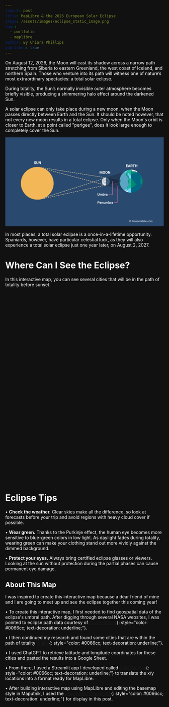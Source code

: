 ```yaml
---
layout: post
title: MapLibre & the 2026 European Solar Eclipse
image: /assets/images/eclipse_static_image.png
tags:
  - portfolio
  - maplibre
author: By Chiara Phillips
published: true
---
```


<style>
/* Dark theme for eclipse post - CSS Variables */
:root {
  --eclipse-bg-color: #111111;
  --eclipse-text-color: #ffffff;
  --eclipse-text-muted: #d1d5db;
  --eclipse-link-color: #60a5fa;
  --eclipse-link-hover: #93c5fd;
  --eclipse-info-bg: #1f2937;
  --eclipse-border: #374151;
}

html, body {
  background-color: var(--eclipse-bg-color) !important;
  background: var(--eclipse-bg-color) !important;
  color: var(--eclipse-text-color) !important;
}

/* Target the main content area */
.flex.justify-center {
  background-color: var(--eclipse-bg-color) !important;
}

/* Target the article container */
article {
  background-color: var(--eclipse-bg-color) !important;
  color: var(--eclipse-text-color) !important;
}

.prose {
  color: var(--eclipse-text-color) !important;
  background-color: var(--eclipse-bg-color) !important;
}

.prose h1, .prose h2, .prose h3, .prose h4, .prose h5, .prose h6 {
  color: var(--eclipse-text-color) !important;
}

.prose p {
  color: var(--eclipse-text-color) !important;
}

.prose a {
  color: var(--eclipse-link-color) !important;
}

.prose a:hover {
  color: var(--eclipse-link-hover) !important;
}

/* Override the info box styling */
.info-box {
  background: var(--eclipse-info-bg) !important;
  border: 1px solid var(--eclipse-border) !important;
  color: var(--eclipse-text-color) !important;
}

.info-box h4 {
  color: var(--eclipse-text-color) !important;
}

.info-box span {
  color: var(--eclipse-text-muted) !important;
}

/* Map container styling */
#eclipse-map {
  background: var(--eclipse-bg-color) !important;
  border: none !important;
}

/* Override any other white backgrounds */
.bg-white {
  background-color: var(--eclipse-bg-color) !important;
}

/* Ensure text is visible on dark background */
.text-slate-700 {
  color: var(--eclipse-text-muted) !important;
}

.text-black {
  color: var(--eclipse-text-color) !important;
}

/* Force the main container to be dark */
.mx-auto {
  background-color: var(--eclipse-bg-color) !important;
}

/* Override any Tailwind classes that might be adding blue */
.fadeIn {
  background-color: var(--eclipse-bg-color) !important;
}

/* Target the post layout specifically */
.flex.flex-col.md\\:flex-row {
  background-color: var(--eclipse-bg-color) !important;
}

/* MapLibre popup styling */
.maplibregl-popup-content {
  background-color: #717b83 !important;
  color: #ffffff !important;
  border-radius: 8px !important;
  box-shadow: 0 4px 6px -1px rgba(0, 0, 0, 0.3) !important;
}

.maplibregl-popup-tip {
  border-top-color: #717b83 !important;
}

.maplibregl-popup-close-button {
  color: #ffffff !important;
  font-size: 18px !important;
}

.maplibregl-popup-close-button:hover {
  color: #dbeafe !important;
}

/* Heading 1 styling */
.prose h1 {
  text-align: center !important;
  font-size: 2rem !important;
  padding-top: 2rem !important;
  margin-bottom: 1.5rem !important;
}

/* Heading 2 styling */
.prose h2 {
  text-align: center !important;
  font-size: 1.5rem !important;
  padding-top: 1.5rem !important;
  margin-bottom: 1.5rem !important;
}
</style>

On August 12, 2026, the Moon will cast its shadow across a narrow path stretching from 
Siberia to eastern Greenland, the west coast of Iceland, and northern
 Spain. Those who venture into its path will witness one of nature’s most 
 extraordinary spectacles: a total solar eclipse.

During totality, the Sun’s normally invisible outer atmosphere becomes briefly visible,
producing a shimmering halo effect around the darkened Sun. 

A solar eclipse can only take place during a new moon, when the Moon passes directly
 between Earth and the Sun. It should be noted however, that 
 not every new moon results in a total eclipse. Only when the Moon's orbit is closer to 
 Earth, at a point called "perigee", does it look large enough to completely
  cover the Sun.

![Total Solar Eclipse](/assets/images/total-solar-eclipse-com.png)

In most places, a total solar eclipse is a once-in-a-lifetime opportunity. Spaniards,
however, have particular celestial luck, as they will also experience 
a total solar eclipse just one year later, on August 2, 2027.

# Where Can I See the Eclipse?
In this interactive map, you can see several cities that will be in the path of 
totality before sunset.


<div id="eclipse-map" style="height: 600px; width: 100%; background: var(--eclipse-bg-color); border-radius: 8px; border: none; position: relative;"></div>


<script src="https://unpkg.com/maplibre-gl@5.6.2/dist/maplibre-gl.js"></script>
<link href="https://unpkg.com/maplibre-gl@5.6.2/dist/maplibre-gl.css" rel="stylesheet">

<!-- Load the maplibre-gl-geocoder plugin -->
<script src="https://unpkg.com/@maplibre/maplibre-gl-geocoder@1.5.0/dist/maplibre-gl-geocoder.min.js"></script>
<link rel="stylesheet" href="https://unpkg.com/@maplibre/maplibre-gl-geocoder@1.5.0/dist/maplibre-gl-geocoder.css" />

<script>
document.addEventListener('DOMContentLoaded', function() {
    const map = new maplibregl.Map({
        container: 'eclipse-map',
        style: '/assets/maps/voyager-edited.json',
        zoom: 2.5,
        center: [0, 55],
    });

    map.on('style.load', () => {
        map.setProjection({
            type: 'globe'
        });
    });

    const eclipseLocations = [
  {
    name: "Ísafjörður, Iceland",
    lng: -23.13498,
    lat: 66.07475,
    airport: "Ísafjörður Airport (IFJ)",
    travel: { byCarHours: 0.1, byTransitHours: 0.1 },
    mapsUrl: "https://www.google.com/maps/search/Ísafjörður, Iceland",
    eclipse: {
      start: "2026-08-12T17:44:09+00:00",
      end:   "2026-08-12T17:45:39+00:00",
      durationSec: 90,
      afterSunset: false
    }
  },
  {
    name: "Borgarnes, Iceland",
    lng: -21.901,
    lat: 64.5609,
    airport: "Reykjavík Domestic (RKV)",
    travel: { byCarHours: 1.0, byTransitHours: 1.3 },
    mapsUrl: "https://www.google.com/maps/search/Borgarnes, Iceland",
    eclipse: {
      start: "2026-08-12T17:47:44+00:00",
      end:   "2026-08-12T17:48:23+00:00",
      durationSec: 39,
      afterSunset: false
    }
  },
  {
    name: "Reykjavik, Iceland",
    lng: -21.8954,
    lat: 64.1355,
    airport: "Reykjavík Domestic (RKV)",
    travel: { byCarHours: 0.2, byTransitHours: 0.2 },
    mapsUrl: "https://www.google.com/maps/search/Reykjavik, Iceland",
    eclipse: {
      start: "2026-08-12T17:48:19+00:00",
      end:   "2026-08-12T17:49:18+00:00",
      durationSec: 59,
      afterSunset: false
    }
  },
  {
    name: "Keflavík, Iceland",
    lng: -22.56242,
    lat: 64.00492,
    airport: "Keflavík International (KEF)",
    travel: { byCarHours: 0.2, byTransitHours: 0.3 },
    mapsUrl: "https://www.google.com/maps/search/Keflavík, Iceland",
    eclipse: {
      start: "2026-08-12T17:48:06+00:00",
      end:   "2026-08-12T17:49:45+00:00",
      durationSec: 99,
      afterSunset: false
    }
  },
  {
    name: "Santander, Cantabria, Spain",
    lng: -3.805,
    lat: 43.462776,
    airport: "Santander (SDR)",
    travel: { byCarHours: 0.2, byTransitHours: 0.3 },
    mapsUrl: "https://www.google.com/maps/search/Santander, Spain",
    eclipse: {
      start: "2026-08-12T20:26:58+02:00",
      end:   "2026-08-12T20:28:01+02:00",
      durationSec: 63,
      afterSunset: false
    }
  },
  {
    name: "Bilbao, Vizcaya, Spain",
    lng: -2.9253,
    lat: 43.2627,
    airport: "Bilbao (BIO)",
    travel: { byCarHours: 0.2, byTransitHours: 0.3 },
    mapsUrl: "https://www.google.com/maps/search/Bilbao, Spain",
    eclipse: {
      start: "2026-08-12T20:27:24+02:00",
      end:   "2026-08-12T20:27:53+02:00",
      durationSec: 29,
      afterSunset: true
    }
  },
  {
    name: "Gijón, Asturias, Spain",
    lng: -5.6615,
    lat: 43.5357,
    airport: "Asturias Airport (OVD)",
    travel: { byCarHours: 0.6, byTransitHours: 0.8 },
    mapsUrl: "https://www.google.com/maps/search/Gijón, Spain",
    eclipse: {
      start: "2026-08-12T20:26:49+02:00",
      end:   "2026-08-12T20:28:34+02:00",
      durationSec: 105,
      afterSunset: false
    }
  },
  {
    name: "Oviedo, Asturias, Spain",
    lng: -5.8448,
    lat: 43.3603,
    airport: "Asturias Airport (OVD)",
    travel: { byCarHours: 0.6, byTransitHours: 0.7 },
    mapsUrl: "https://www.google.com/maps/search/Oviedo, Spain",
    eclipse: {
      start: "2026-08-12T20:27:06+02:00",
      end:   "2026-08-12T20:28:54+02:00",
      durationSec: 108,
      afterSunset: false
    }
  },
  {
    name: "Vitoria-Gasteiz, Álava, Spain",
    lng: -2.67268,
    lat: 42.84998,
    airport: "Vitoria (VIT)",
    travel: { byCarHours: 0.2, byTransitHours: 0.3 },
    mapsUrl: "https://www.google.com/maps/search/Vitoria-Gasteiz, Spain",
    eclipse: {
      start: "2026-08-12T20:27:44+02:00",
      end:   "2026-08-12T20:28:46+02:00",
      durationSec: 62,
      afterSunset: true
    }
  },
  {
    name: "A Coruña, A Coruña, Spain",
    lng: -8.396,
    lat: 43.3714,
    airport: "A Coruña (LCG)",
    travel: { byCarHours: 0.3, byTransitHours: 0.3 },
    mapsUrl: "https://www.google.com/maps/search/A Coruña, Spain",
    eclipse: {
      start: "2026-08-12T20:27:43+02:00",
      end:   "2026-08-12T20:28:59+02:00",
      durationSec: 76,
      afterSunset: false
    }
  },
  {
    name: "Lugo, Lugo, Spain",
    lng: -7.55,
    lat: 43.016666,
    airport: "Santiago de Compostela (SCQ)",
    travel: { byCarHours: 1.3, byTransitHours: 1.8 },
    mapsUrl: "https://www.google.com/maps/search/Lugo, Spain",
    eclipse: {
      start: "2026-08-12T20:28:08+02:00",
      end:   "2026-08-12T20:29:32+02:00",
      durationSec: 84,
      afterSunset: false
    }
  },
  {
    name: "Logroño, La Rioja, Spain",
    lng: -2.45,
    lat: 42.46667,
    airport: "Logroño–Agoncillo (RJL)",
    travel: { byCarHours: 0.3, byTransitHours: 0.4 },
    mapsUrl: "https://www.google.com/maps/search/Logroño, Spain",
    eclipse: {
      start: "2026-08-12T20:28:10+02:00",
      end:   "2026-08-12T20:29:31+02:00",
      durationSec: 81,
      afterSunset: true
    }
  },
  {
    name: "Burgos, Burgos, Spain",
    lng: -3.6753,
    lat: 42.3502,
    airport: "Burgos (RGS)",
    travel: { byCarHours: 0.3, byTransitHours: 0.4 },
    mapsUrl: "https://www.google.com/maps/search/Burgos, Spain",
    eclipse: {
      start: "2026-08-12T20:28:25+02:00",
      end:   "2026-08-12T20:30:08+02:00",
      durationSec: 103,
      afterSunset: true
    }
  },
  {
    name: "Ponferrada, León, Spain",
    lng: -6.59619,
    lat: 42.54664,
    airport: "León (LEN)",
    travel: { byCarHours: 1.4, byTransitHours: 1.8 },
    mapsUrl: "https://www.google.com/maps/search/Ponferrada, Spain",
    eclipse: {
      start: "2026-08-12T20:28:45+02:00",
      end:   "2026-08-12T20:30:12+02:00",
      durationSec: 87,
      afterSunset: false
    }
  },
  {
    name: "Zaragoza, Zaragoza, Spain",
    lng: -0.87734,
    lat: 41.65606,
    airport: "Zaragoza (ZAZ)",
    travel: { byCarHours: 0.3, byTransitHours: 0.4 },
    mapsUrl: "https://www.google.com/maps/search/Zaragoza, Spain",
    eclipse: {
      start: "2026-08-12T20:29:04+02:00",
      end:   "2026-08-12T20:30:28+02:00",
      durationSec: 84,
      afterSunset: true
    }
  },
  {
    name: "Palencia, Palencia, Spain",
    lng: -4.52406,
    lat: 42.00955,
    airport: "Valladolid (VLL)",
    travel: { byCarHours: 0.7, byTransitHours: 0.9 },
    mapsUrl: "https://www.google.com/maps/search/Palencia, Spain",
    eclipse: {
      start: "2026-08-12T20:29:09+02:00",
      end:   "2026-08-12T20:30:51+02:00",
      durationSec: 102,
      afterSunset: false
    }
  },
  // Salou (Tarragona) — not in the provided table; left without eclipse fields.
  {
    name: "Valladolid, Valladolid, Spain",
    lng: -4.72372,
    lat: 41.65518,
    airport: "Valladolid (VLL)",
    travel: { byCarHours: 0.3, byTransitHours: 0.4 },
    mapsUrl: "https://www.google.com/maps/search/Valladolid, Spain",
    eclipse: {
      start: "2026-08-12T20:29:53+02:00",
      end:   "2026-08-12T20:31:21+02:00",
      durationSec: 88,
      afterSunset: true
    }
  },
  {
    name: "Mahón, Menorca, Spain",
    lng: 4.26111,
    lat: 39.8875,
    airport: "Menorca (MAH)",
    travel: { byCarHours: 0.2, byTransitHours: 0.3 },
    mapsUrl: "https://www.google.com/maps/search/Mahón, Spain",
    eclipse: {
      start: "2026-08-12T20:30:17+02:00",
      end:   "2026-08-12T20:31:27+02:00",
      durationSec: 70,
      afterSunset: true
    }
  },
  // Port de Pollença — not in the provided table; left without eclipse fields.
  {
    name: "Alcúdia, Baleares, Spain",
    lng: 3.1214,
    lat: 39.8532,
    airport: "Palma de Mallorca (PMI)",
    travel: { byCarHours: 0.9, byTransitHours: 1.2 },
    mapsUrl: "https://www.google.com/maps/search/Alcúdia, Spain",
    eclipse: {
      start: "2026-08-12T20:30:34+02:00",
      end:   "2026-08-12T20:32:03+02:00",
      durationSec: 89,
      afterSunset: true
    }
  },
  {
    name: "Segovia, Segovia, Spain",
    lng: -4.108807,
    lat: 40.942902,
    airport: "Madrid–Barajas (MAD)",
    travel: { byCarHours: 1.2, byTransitHours: 1.8 },
    mapsUrl: "https://www.google.com/maps/search/Segovia, Spain",
    eclipse: {
      start: "2026-08-12T20:31:09+02:00",
      end:   "2026-08-12T20:32:08+02:00",
      durationSec: 59,
      afterSunset: true
    }
  },
  {
    name: "Teruel, Teruel, Spain",
    lng: -1.10646,
    lat: 40.3456,
    airport: "València (VLC)",
    travel: { byCarHours: 1.8, byTransitHours: 2.5 },
    mapsUrl: "https://www.google.com/maps/search/Teruel, Spain",
    eclipse: {
      start: "2026-08-12T20:31:05+02:00",
      end:   "2026-08-12T20:32:39+02:00",
      durationSec: 94,
      afterSunset: true
    }
  },
  {
    name: "Palma, Majorca, Spain",
    lng: 2.650544,
    lat: 39.571625,
    airport: "Palma de Mallorca (PMI)",
    travel: { byCarHours: 0.3, byTransitHours: 0.4 },
    mapsUrl: "https://www.google.com/maps/search/Palma, Spain",
    eclipse: {
      start: "2026-08-12T20:31:05+02:00",
      end:   "2026-08-12T20:32:41+02:00",
      durationSec: 96,
      afterSunset: true
    }
  },
  {
    name: "Guadalajara, Guadalajara, Spain",
    lng: -3.16185,
    lat: 40.62862,
    airport: "Madrid–Barajas (MAD)",
    travel: { byCarHours: 0.7, byTransitHours: 1.2 },
    mapsUrl: "https://www.google.com/maps/search/Guadalajara, Spain",
    eclipse: {
      start: "2026-08-12T20:31:21+02:00",
      end:   "2026-08-12T20:32:29+02:00",
      durationSec: 68,
      afterSunset: true
    }
  },
  {
    name: "Cuenca, Cuenca, Spain",
    lng: -2.137416,
    lat: 40.070393,
    airport: "Madrid–Barajas (MAD)",
    travel: { byCarHours: 1.8, byTransitHours: 2.2 },
    mapsUrl: "https://www.google.com/maps/search/Cuenca, Spain",
    eclipse: {
      start: "2026-08-12T20:32:06+02:00",
      end:   "2026-08-12T20:33:01+02:00",
      durationSec: 55,
      afterSunset: true
    }
  },
  {
    name: "Valencia, Valencia, Spain",
    lng: -0.3774,
    lat: 39.4698,
    airport: "València (VLC)",
    travel: { byCarHours: 0.3, byTransitHours: 0.4 },
    mapsUrl: "https://www.google.com/maps/search/Valencia, Spain",
    eclipse: {
      start: "2026-08-12T20:32:30+02:00",
      end:   "2026-08-12T20:33:30+02:00",
      durationSec: 60,
      afterSunset: true
    }
  },
  {
    name: "Sant Antoni de Portmany, Ibiza, Spain",
    lng: 1.30362,
    lat: 38.98068,
    airport: "Ibiza (IBZ)",
    travel: { byCarHours: 0.5, byTransitHours: 0.8 },
    mapsUrl: "https://www.google.com/maps/search/Sant Antoni de Portmany, Spain",
    eclipse: {
      start: "2026-08-12T20:32:40+02:00",
      end:   "2026-08-12T20:33:47+02:00",
      durationSec: 67,
      afterSunset: true
    }
  },
  {
    name: "Ibiza, Ibiza, Spain",
    lng: 1.421416,
    lat: 38.906986,
    airport: "Ibiza (IBZ)",
    travel: { byCarHours: 0.2, byTransitHours: 0.4 },
    mapsUrl: "https://www.google.com/maps/search/Ibiza, Spain",
    eclipse: {
      start: "2026-08-12T20:32:46+02:00",
      end:   "2026-08-12T20:33:50+02:00",
      durationSec: 64,
      afterSunset: true
    }
  }
];


    // Esri color ramps - Purple 13 (inverted for accessibility)
    const colors = ["#e566ffff", "#8f14f7ff", "#43048dff"]; // Pink (easy) to Dark Purple (hard)
    
    // Function to format time display
    function formatTime(hours) {
        const totalMinutes = Math.round(hours * 60);
        if (totalMinutes < 60) {
            return `${totalMinutes} minutes`;
        } else {
            const hoursPart = Math.floor(totalMinutes / 60);
            const minutesPart = totalMinutes % 60;
            if (minutesPart === 0) {
                return `${hoursPart} hour${hoursPart > 1 ? 's' : ''}`;
            } else {
                return `${hoursPart} hour${hoursPart > 1 ? 's' : ''} ${minutesPart} minutes`;
            }
        }
    }

    // Function to format eclipse time (extract hour:minute from ISO string)
    function formatEclipseTime(isoString) {
        const date = new Date(isoString);
        const hours = date.getHours().toString().padStart(2, '0');
        const minutes = date.getMinutes().toString().padStart(2, '0');
        return `${hours}:${minutes}`;
    }

    // Filter out locations that are after sunset
    const visibleLocations = eclipseLocations.filter(location => !location.eclipse.afterSunset);
    
    // Create circle markers for each visible location
    visibleLocations.forEach(location => {
        // Categorical color based on transit hours
        let markerColor;
        if (location.travel.byTransitHours < 1) {
            markerColor = colors[0]; // Pink - Less than 1 hour (easiest)
        } else if (location.travel.byTransitHours < 2) {
            markerColor = colors[1]; // Medium Purple - 1-2 hours (medium)
        } else {
            markerColor = colors[2]; // Dark Purple - 2+ hours (hardest)
        }
        
        // Calculate marker size based on eclipse duration (30-120 seconds range)
        const minDuration = 30;
        const maxDuration = 120;
        const duration = location.eclipse.durationSec;
        const normalizedDuration = Math.max(0, Math.min(1, (duration - minDuration) / (maxDuration - minDuration)));
        const markerSize = 8 + (normalizedDuration * 16); // Size between 8px and 24px
        
        const el = document.createElement('div');
        el.className = 'marker';
        el.style.width = `${markerSize}px`;
        el.style.height = `${markerSize}px`;
        el.style.borderRadius = '50%';
        el.style.backgroundColor = 'black';
        el.style.border = '2px solid white';
        el.style.cursor = 'pointer';
        el.style.boxShadow = '0 0 8px rgba(255,255,255,0.8), 0 0 16px rgba(255,255,255,0.4), 0 2px 4px rgba(0,0,0,0.3)';
        
        let popup = null;
        
        let hoverTimeout = null;
        
        el.addEventListener('mouseenter', () => {
            // Clear any existing timeout
            if (hoverTimeout) {
                clearTimeout(hoverTimeout);
                hoverTimeout = null;
            }
            
            popup = new maplibregl.Popup()
                .setLngLat([location.lng, location.lat])
                .setHTML(`
                    <div style="padding: 8px;">
                        <strong>${location.name}</strong><br/>
                        <strong>Eclipse Start:</strong> ${formatEclipseTime(location.eclipse.start)}<br/>
                        <strong>Eclipse End:</strong> ${formatEclipseTime(location.eclipse.end)}<br/>
                        <strong>Eclipse Duration:</strong> ${location.eclipse.durationSec} seconds<br/>
                        <strong>Closest Airport:</strong> ${location.airport}<br/>
                        <strong>Public transit time from ${location.airport}:</strong> ${formatTime(location.travel.byTransitHours)}<br/>
                        <a href="${location.mapsUrl}" target="_blank" style="color: #0066cc;">View on Google Maps</a>
                    </div>
                `)
                .addTo(map);
                
            // Add hover listeners to the popup content
            setTimeout(() => {
                const popupElement = document.querySelector('.maplibregl-popup-content');
                if (popupElement) {
                    popupElement.addEventListener('mouseenter', () => {
                        if (hoverTimeout) {
                            clearTimeout(hoverTimeout);
                            hoverTimeout = null;
                        }
                    });
                    
                    popupElement.addEventListener('mouseleave', () => {
                        hoverTimeout = setTimeout(() => {
                            if (popup) {
                                popup.remove();
                                popup = null;
                            }
                        }, 100);
                    });
                }
            }, 50);
        });
        
        el.addEventListener('mouseleave', () => {
            // Add a small delay before removing popup
            hoverTimeout = setTimeout(() => {
            if (popup) {
                popup.remove();
                popup = null;
            }
            }, 100);
        });
        
        new maplibregl.Marker({element: el})
            .setLngLat([location.lng, location.lat])
            .addTo(map);

        // Add text label for city name and start time
        const labelEl = document.createElement('div');
        labelEl.className = 'city-time-label';
        labelEl.innerHTML = `
            <div style="font-weight: bold; font-size: 13px; line-height: 1.2;">${location.name}</div>
            <div style="font-size: 11px; line-height: 1.2; color: #cd9b49;">${formatEclipseTime(location.eclipse.start)}</div>
        `;
        labelEl.style.color = 'white';
        labelEl.style.textShadow = '1px 1px 2px rgba(0,0,0,0.8)';
        labelEl.style.pointerEvents = 'none';
        labelEl.style.textAlign = 'center';
        labelEl.style.whiteSpace = 'nowrap';
        labelEl.style.display = 'none'; // Initially hidden

        // Add label marker to map (offset slightly from the circle)
        const labelMarker = new maplibregl.Marker({element: labelEl})
            .setLngLat([location.lng, location.lat])
            .setOffset([0, 35]) // Offset below the circle
            .addTo(map);

        // Store reference for zoom-based visibility
        location.labelMarker = labelMarker;
        location.labelElement = labelEl;
    });
    
    // Function to update label visibility based on zoom level
    function updateLabelVisibility() {
        const zoom = map.getZoom();
        const visibleLocations = eclipseLocations.filter(location => !location.eclipse.afterSunset);
        
        visibleLocations.forEach(location => {
            if (zoom >= 4) {
                location.labelElement.style.display = 'block';
            } else {
                location.labelElement.style.display = 'none';
            }
        });
    }

    // Update label visibility on zoom
    map.on('zoom', updateLabelVisibility);
    map.on('zoomend', updateLabelVisibility);

    map.on('load', async () => {
        // Load the eclipse data from the JSON file
        const response = await fetch('/assets/maps/eclipse_data.json');
        const eclipseData = await response.json();
        
        map.addSource('eclipse_data', {
            'type': 'geojson',
            'data': eclipseData
        });
        map.addLayer({
            'id': 'eclipse_data',
            'type': 'fill',
            'source': 'eclipse_data',
            'layout': {},
            'paint': {
                'fill-color': 'black',
                'fill-opacity': 0.6
            }
        });

        // Add geocoder control
        const geocoderApi = {
            forwardGeocode: async (config) => {
                const features = [];
                try {
                    const request = `https://nominatim.openstreetmap.org/search?q=${config.query}&format=geojson&polygon_geojson=1&addressdetails=1`;
                    const response = await fetch(request);
                    const geojson = await response.json();
                    for (const feature of geojson.features) {
                        const center = [
                            feature.bbox[0] + (feature.bbox[2] - feature.bbox[0]) / 2,
                            feature.bbox[1] + (feature.bbox[3] - feature.bbox[1]) / 2
                        ];
                        const point = {
                            type: 'Feature',
                            geometry: {
                                type: 'Point',
                                coordinates: center
                            },
                            place_name: feature.properties.display_name,
                            properties: feature.properties,
                            text: feature.properties.display_name,
                            place_type: ['place'],
                            center
                        };
                        features.push(point);
                    }
                } catch (e) {
                    console.error(`Failed to forwardGeocode with error: ${e}`);
                }
                return { features };
            }
        };

        map.addControl(
            new MaplibreGeocoder(geocoderApi, {
                maplibregl: maplibregl,
                placeholder: 'Search for a location...',
                marker: true,
                showResultsWhileTyping: true
            })
        );

        // Add custom legend control
        class LegendControl {
            onAdd(map) {
                this._map = map;
                this._container = document.createElement('div');
                this._container.className = 'maplibregl-ctrl';
                this._container.style.padding = '15px';
                this._container.style.borderRadius = '8px';
                this._container.style.fontFamily = 'Arial, sans-serif';
                this._container.style.fontSize = '12px';
                this._container.style.maxWidth = '200px';
                this._container.innerHTML = `
                    <div style="margin-bottom: 8px;">
                        <div style="display: flex; align-items: center; margin-bottom: 5px;">
                            <div style="width: 16px; height: 8px; background: rgba(0, 0, 0, 0.6); margin-right: 8px; border: 0px;"></div>
                            <span style="color: white;">Path of total eclipse</span>
                        </div>
                        <div style="display: flex; align-items: center; margin-bottom: 5px;">
                            <div style="width: 12px; height: 12px; background: black; border-radius: 50%; margin-right: 8px; border: 2px solid white; box-shadow: 0 0 8px rgba(255,255,255,0.8);"></div>
                            <span style="color: white;">Eclipse city</span>
                        </div>
                        <div>
                        <i>Larger = longer eclipse</i>
                        </div>
                    </div>
                `;
                return this._container;
            }

            onRemove() {
                this._container.parentNode.removeChild(this._container);
                this._map = undefined;
            }
        }

        map.addControl(new LegendControl(), 'bottom-left');
        
        // Update label visibility for the initial zoom level
        updateLabelVisibility();
    });
});

</script>
# Eclipse Tips
• **Check the weather.** Clear skies make all the difference, so look at 
forecasts before your trip and avoid regions with heavy cloud cover if possible.

• **Wear green.** Thanks to the Purkinje effect, the human eye becomes more 
sensitive to blue-green colors in low light. As daylight fades during 
totality, wearing green can make your clothing stand out more vividly against 
the dimmed background.

• **Protect your eyes.** Always bring certified eclipse glasses or viewers. Looking
 at the sun without protection during the partial phases can cause permanent eye damage.

## About This Map
I was inspired to create this interactive map because a dear friend of mine and I are going
 to meet up and see the eclipse together this coming year!

• To create this interactive map, I first needed to find geospatial data of the eclipse's umbral
path. After digging through several NASA websites, I was pointed to eclipse path data
 courtesy of [Xavier Jubier](http://xjubier.free.fr/en/site_pages/SolarEclipsesGoogleEarth.html){: style="color: #0066cc; text-decoration: underline;"}.

• I then continued my research and found some cities that are within the path 
of totality [online](https://www.timeanddate.com/eclipse/solar/2026-august-12){: style="color: #0066cc; text-decoration: underline;"}.

• I used ChatGPT to retrieve latitude and longitude coordinates for these cities and pasted the results into a Google Sheet. 

• From there, I used a Streamlit app I developed called [Click2Vector](https://click2vector.streamlit.app/){: style="color: #0066cc; text-decoration: underline;"} to translate the x/y locations into a format ready for MapLibre. 

• After building interactive map using MapLibre and editing the basemap style in Maputnik, I used the [Jekyll-Maplibre plugin](https://github.com/rriemann/jekyll-maplibre){: style="color: #0066cc; text-decoration: underline;"} for display in this post.
